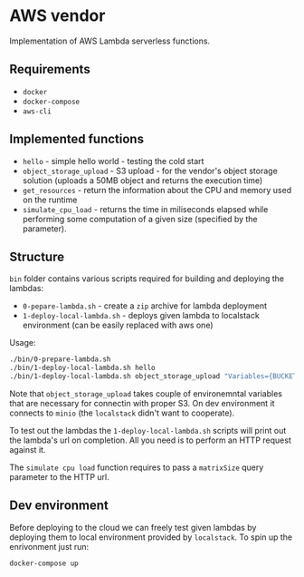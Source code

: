 # AWS vendor
Implementation of AWS Lambda serverless functions.

## Requirements
* `docker`
* `docker-compose`
* `aws-cli`

## Implemented functions
* `hello` - simple hello world - testing the cold start 
* `object_storage_upload` - S3 upload  - for the vendor's object storage solution (uploads a 50MB object and returns
    the execution time)
* `get_resources` - return the information about the CPU and memory used on the runtime
* `simulate_cpu_load` - returns the time in miliseconds elapsed while performing some computation of a given size (specified by the parameter).

## Structure
`bin` folder contains various scripts required for building and deploying the lambdas:
* `0-pepare-lambda.sh` - create a `zip` archive for lambda deployment
* `1-deploy-local-lambda.sh` - deploys given lambda to localstack environment (can be easily replaced with aws one)

Usage:
```bash
./bin/0-prepare-lambda.sh
./bin/1-deploy-local-lambda.sh hello
./bin/1-deploy-local-lambda.sh object_storage_upload "Variables={BUCKET_NAME=lsc-test-bucket,ACCESS_KEY_ID=access_key_id,SECRET_ACCESS_KEY=secret_access_key,S3_ENDPOINT=http://minio:9000}"
```

Note that `object_storage_upload` takes couple of environemntal variables that are necessary for connectin
with proper S3. On dev environment it connects to `minio` (the `localstack` didn't want to cooperate).

To test out the lambdas the `1-deploy-local-lambda.sh` scripts will print out the lambda's url on completion. All you
need is to perform an HTTP request against it.

The `simulate cpu load` function requires to pass a `matrixSize` query parameter to the HTTP url.

## Dev environment
Before deploying to the cloud we can freely test given lambdas by deploying them to local environment provided
by `localstack`. To spin up the enrivonment just run:
```bash
docker-compose up
```

